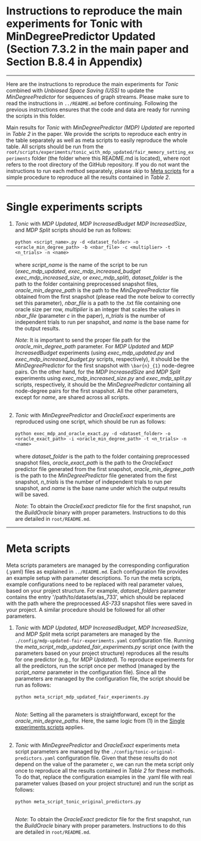 # Instructions to reproduce the main experiments for Tonic with MinDegreePredictor Updated (Section 7.3.2 in the main paper and Section B.8.4 in Appendix)

---

Here are the instructions to reproduce the main experiments for *Tonic* combined with *Unbiased Space Saving (USS)* to update the *MinDegreePredictor* for sequences of graph streams. Please make sure to read the instructions in `../README.md` before continuing. Following the previous instructions ensures that the code and data are ready for running the scripts in this folder.

Main results for *Tonic* with *MinDegreePredictor (MDP) Updated* are reported in *Table 2* in the paper. We provide the scripts to reproduce each entry in the table separately as well as meta scripts to easily reproduce the whole table. All scripts should be run from the `root/scripts/experiments/tonic_with_mdp_updated/fair_memory_setting_experiments` folder (the folder where this README.md is located), where root refers to the root directory of the GitHub repository. If you do not want the instructions to run each method separately, please skip to [Meta scripts](#meta-scripts) for a simple procedure to reproduce all the results contained in *Table 2*.

---

# Single experiments scripts

1. *Tonic* with *MDP Updated*, *MDP IncreasedBudget* *MDP IncreasedSize*, and *MDP Split* scripts should be run as follows:
   <br><br>
   `python <script_name>.py -d <dataset_folder> -o <oracle_min_degree_path> -b <nbar_file> -c <multiplier> -t <n_trials> -n <name>`
   <br><br>
   where *script_name* is the name of the script to be run (*exec_mdp_updated*, *exec_mdp_increased_budget* *exec_mdp_increased_size*, or *exec_mdp_split*), *dataset_folder* is the path to the folder containing preprocessed snapshot files, *oracle_min_degree_path* is the path to the *MinDegreePredictor* file obtained from the first snapshot (please read the note below to correctly set this parameter), *nbar_file* is a path to the .txt file containing one oracle size per row, *multiplier* is an integer that scales the values in *nbar_file* (parameter *c* in the paper), *n_trials* is the number of independent trials to run per snapshot, and *name* is the base name for the output results.
   
   *Note*: It is important to send the proper file path for the *oracle_min_degree_path* parameter. For *MDP Updated* and *MDP IncreasedBudget* experiments (using *exec_mdp_updated.py* and *exec_mdp_increased_budget.py* scripts, respectively), it should be the *MinDegreePredictor* for the first snapshot with `\bar{n}_{1}` node-degree pairs. On the other hand, for the *MDP IncreasedSize* and *MDP Split* experiments using *exec_mdp_increased_size.py* and *exec_mdp_split.py* scripts, respectively, it should be the *MinDegreePredictor* containing all node-degree pairs for the first snapshot. All the other parameters, except for *name*, are shared across all scripts.
   <br><br>

2. *Tonic* with *MinDegreePredictor* and *OracleExact* experiments are reproduced using one script, which should be run as follows:
    <br><br>
    `python exec_mdp_and_oracle_exact.py -d <dataset_folder> -o <oracle_exact_path> -i <oracle_min_degree_path> -t <n_trials> -n <name>`
     <br><br>
    where *dataset_folder* is the path to the folder containing preprocessed snapshot files, *oracle_exact_path* is the path to the *OracleExact* predictor file generated from the first snapshot, *oracle_min_degree_path* is the path to the *MinDegreePredictor* file generated from the first snapshot, *n_trials* is the number of independent trials to run per snapshot, and *name* is the base name under which the output results will be saved.

    *Note*: To obtain the *OracleExact* predictor file for the first snapshot, run the *BuildOracle* binary with proper parameters. Instructions to do this are detailed in `root/README.md`.

---

# Meta scripts

Meta scripts parameters are managed by the corresponding configuration (.yaml) files as explained in `../README.md`. Each configuration file provides an example setup with parameter descriptions. To run the meta scripts, example configurations need to be replaced with real parameter values, based on your project structure. For example, *dataset_folders* parameter contains the entry '/path/to/datasets/as_733', which should be replaced with the path where the preprocessed *AS-733* snapshot files were saved in your project. A similar procedure should be followed for all other parameters.

1. *Tonic* with *MDP Updated*, *MDP IncreasedBudget*, *MDP IncreasedSize*, and *MDP Split* meta script parameters are managed by the `./config/mdp-updated-fair-experiments.yaml` configuration file. Running the *meta_script_mdp_updated_fair_experiments.py* script once (with the parameters based on your project structure) reproduces all the results for one predictor (e.g., for *MDP Updated*). To reproduce experiments for all the predictors, run the script once per method (managed by the *script_name* parameter in the configuration file). Since all the parameters are managed by the configuration file, the script should be run as follows:
   <br><br>
   `python meta_script_mdp_updated_fair_experiments.py`
   <br><br>
   
   *Note*: Setting all the parameters is straightforward, except for the *oracle_min_degree_paths*. Here, the same logic from (1) in the [Single experiments scripts](#single-experiments-scripts) applies.
   <br><br>

2. *Tonic* with *MinDegreePredictor* and *OracleExact* experiments meta script parameters are managed by the `./config/tonic-original-predictors.yaml` configuration file. Given that these results do not depend on the value of the parameter *c*, we can run the meta script only once to reproduce all the results contained in *Table 2* for these methods. To do that, replace the configuration examples in the .yaml file with real parameter values (based on your project structure) and run the script as follows:
   <br><br>
   `python meta_script_tonic_original_predictors.py`
   <br><br>
   
   *Note*: To obtain the *OracleExact* predictor file for the first snapshot, run the *BuildOracle* binary with proper parameters. Instructions to do this are detailed in `root/README.md`.


